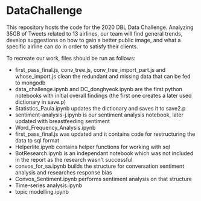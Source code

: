 # DataChallenge
This repository hosts the code for the 2020 DBL Data Challenge. Analyzing 35GB of Tweets related to 13 airlines, our team will find general trends, develop suggestions on how to gain a better public image, and what a specific airline can do in order to satisfy their clients.  

To recreate our work, files should be run as follows:
- first_pass_final.js, conv_tree.js, conv_tree_import_part.js and whose_import.js clean the redundant and missing data that can be fed to mongodb
- data_challenge.ipynb and DC_donghyeok.ipynb are the first python notebooks with initial overall findings (the first one creates a later used dictionary in save.p)
- Statistics_Paula.ipynb updates the dictionary and saves it to save2.p
- sentiment-analysis-j.ipynb is our sentiment analysis notebook, later updated with breastfeeding sentiment
- Word_Frequency_Analysis.ipynb 
- first_pass_final.js was updated and it contains code for restructuring the data to sql format 
- Helperlite.ipynb contains helper functions for working with sql
- BotResearch.ipynb is an independant notebook which was not included in the report as the research wasn't successful
- convos_for_sa.ipynb builds the structure for conversation sentiment analysis and researches response bias
- Convos_Sentiment.ipynb performs sentiment analysis on that structure
- Time-series analysis.ipynb 
- topic modelling.ipynb 





